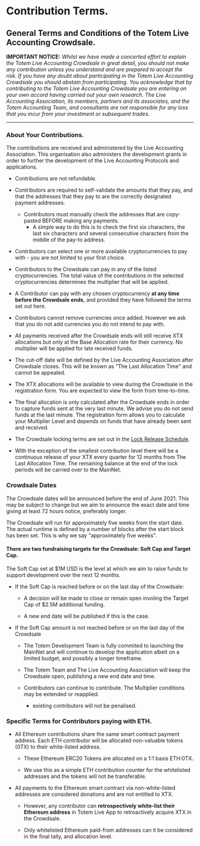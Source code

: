 
# Contribution Terms.

## General Terms and Conditions of the Totem Live Accounting Crowdsale.

**IMPORTANT NOTICE:** _Whilst we have made a concerted effort to explain the Totem Live Accounting Crowdsale in great detail, you should not make any contribution unless you understand and are prepared to accept the risk. If you have any doubt about participating in the Totem Live Accounting Crowdsale you should abstain from participating. You acknowledge that by contributing to the Totem Live Accounting Crowdsale you are entering on your own accord having carried out your own research. The Live Accounting Association, its members, partners and its associates, and the Totem Accounting Team, and consultants are not responsible for any loss that you incur from your investment or subsequent trades._

---

### About Your Contributions. 

The contributions are received and administered by the Live Accounting Association. This organisation also administers the development grants in order to further the development of the Live Accounting Protocols and applications.

* Contributions are not refundable. 

* Contributors are required to self-validate the amounts that they pay, and that the addresses that they pay to are the correctly designated payment addresses.

    * Contributors must manually check the addresses that are copy-pasted BEFORE making any payments.
        * A simple way to do this is to check the first six characters, the last six characters and several consecutive characters from the middle of the pay-to address.

* Contributors can select one or more available cryptocurrencies to pay with - you are not limited to your first choice.

* Contributors to the Crowdsale can pay in any of the listed cryptocurrencies. The total value of the contributions in the selected cryptocurrencies determines the multiplier that will be applied.

* A Contributor can pay with any chosen cryptocurrency **at any time before the Crowdsale ends**, and provided they have followed the terms set out here.

* Contributors cannot remove currencies once added. However we ask that you do not add currencies you do not intend to pay with. 

* All payments received after the Crowdsale ends will still receive XTX allocations but only at the Base Allocation rate for their currency. No multiplier will be applied for late received funds.

* The cut-off date will be defined by the Live Accounting Association after Crowdsale closes. This will be known as "The Last Allocation Time" and cannot be appealed. 

* The XTX allocations will be available to view during the Crowdsale in the registration form. You are expected to view the form from time-to-time.

* The final allocation is only calculated after the Crowdsale ends in order to capture funds sent at the very last minute. We advise you do not send funds at the last minute. The registration form allows you to calculate your Multiplier Level and depends on funds that have already been sent and received.

* The Crowdsale locking terms are set out in the [Lock Release Schedule](/crowdsale-docs/crowdsale-details?id=lock-release-schedule). 

* With the exception of the smallest contribution level there will be a continuous release of your XTX every quarter for 12 months from The Last Allocation Time. The remaining balance at the end of the lock periods will be carried over to the MainNet.

### Crowdsale Dates

The Crowdsale dates will be announced before the end of June 2021. This may be subject to change but we aim to announce the exact date and time giving at least 72 hours notice, preferably longer.

The Crowdsale will run for approximately five weeks from the start date. The actual runtime is defined by a number of blocks after the start block has been set. This is why we say "approximately five weeks".

#### There are two fundraising targets for the Crowdsale: Soft Cap and Target Cap.

The Soft Cap set at $1M USD is the level at which we aim to raise funds to support development over the next 12 months. 


* If the Soft Cap is reached before or on the last day of the Crowdsale:
    
    * A decision will be made to close or remain open involing the Target Cap of $2.5M additional funding. 
    
    * A new end date will be published if this is the case.
    
* If the Soft Cap amount is not reached before or on the last day of the Crowdsale

    * The Totem Development Team is fully commited to launching the MainNet and will continue to develop the application albeit on a limited budget, and possibly a longer timeframe.

    * The Totem Team and The Live Accounting Association will keep the Crowdsale open, publishing a new end date and time.

    * Contributors can continue to contribute. The Multiplier conditions may be extended or reapplied.

        * existing contributors will not be penalised.

### Specific Terms for Contributors paying with ETH.

* All Ethereum contributions share the same smart contract payment address. Each ETH contributor will be allocated non-valuable tokens (0TX) to their white-listed address. 

    * These Ethereum ERC20 Tokens are allocated on a 1:1 basis ETH:0TX. 

    * We use this as a simple ETH contribution counter for the whitelisted addresses and the tokens will not be transferable.

* All payments to the Ethereum smart contract via non-white-listed addresses are considered donations and are not entitled to XTX.
    
    * However, any contributor can **retrospectively white-list their Ethereum address** in Totem Live App to retroactively acquire XTX in the Crowdsale. 

    * Only whitelisted Ethereum paid-from addresses can it be considered in the final tally, and allocation level.